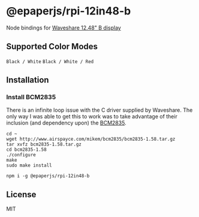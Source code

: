 # @epaperjs/rpi-12in48-b

Node bindings for [Waveshare 12.48" B display](<https://www.waveshare.com/12.48inch-e-paper.htm>)

## Supported Color Modes

`Black / White`
`Black / White / Red`


## Installation


### Install BCM2835

There is an infinite loop issue with the C driver supplied by Waveshare.  The only way I was able to get this
to work was to take advantage of their inclusion (and dependency upon) the [BCM2835](http://www.airspayce.com/mikem/bcm2835/).

```
cd ~                  
wget http://www.airspayce.com/mikem/bcm2835/bcm2835-1.58.tar.gz
tar xvfz bcm2835-1.58.tar.gz
cd bcm2835-1.58
./configure
make
sudo make install
```

```
npm i -g @epaperjs/rpi-12in48-b
```

## License

MIT
